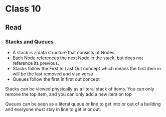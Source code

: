 # Class 10
## Read
### [Stacks and Queues](https://codefellows.github.io/common_curriculum/data_structures_and_algorithms/Code_401/class-10/resources/stacks_and_queues.html)
- A stack is a data structure that consists of Nodes. 
- Each Node references the next Node in the stack, but does not reference its previous.
- Stacks follow the First In Last Out concept which means the first item in will be the last removed and vise versa
- Queues follow the first in first out concept

Stacks can be viewed physically as a literal stack of items. You can only remove the top item, and you can only add a new item on top

Queues can be seen as a literal queue or line to get into or out of a building and everyone must stay in line to get in or out. 